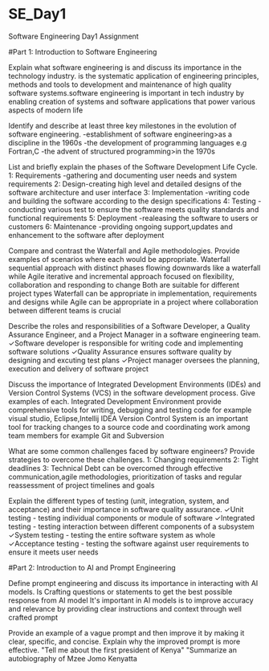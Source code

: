 # SE_Day1
Software Engineering Day1 Assignment

#Part 1: Introduction to Software Engineering

Explain what software engineering is and discuss its importance in the technology industry.
is the systematic application of engineering principles, methods and tools to development and maintenance of high quality software systems.software engineering is important in tech industry by enabling creation of systems and software applications that power various aspects of modern life


Identify and describe at least three key milestones in the evolution of software engineering.
-establishment of software engineering>as a discipline in the 1960s
-the development of programming languages e.g Fortran,C
-the advent of structured programming>in the 1970s

List and briefly explain the phases of the Software Development Life Cycle.
1: Requirements -gathering and documenting user needs and system requirements 
2: Design-creating high level and detailed designs of the software architecture and user interface 
3: Implementation -writing code and building the software according to the design specifications 
4: Testing -conducting various test to ensure the software meets quality standards and functional requirements
5: Deployment -realeasing the software to users or customers
6: Maintenance -providing ongoing support,updates and enhancement to the software after deployment 

Compare and contrast the Waterfall and Agile methodologies. Provide examples of scenarios where each would be appropriate.
Waterfall sequential approach with distinct phases flowing downwards like a waterfall while Agile iterative and incremental approach focused on flexibility, collaboration and responding to change 
Both are suitable for different project types
Waterfall can be appropriate in implementation, requirements and designs while Agile can be appropriate in a project where collaboration between different teams is crucial


Describe the roles and responsibilities of a Software Developer, a Quality Assurance Engineer, and a Project Manager in a software engineering team.
✓Software developer is responsible for writing code and implementing software solutions
✓Quality Assurance ensures software quality by designing and excuting test plans
✓Project manager oversees the planning, execution and delivery of software project

Discuss the importance of Integrated Development Environments (IDEs) and Version Control Systems (VCS) in the software development process. Give examples of each.
Integrated Development Environment provide comprehensive tools for writing, debugging and testing code for example visual studio, Eclipse,Intellij IDEA 
Version Control System is an important tool for tracking changes to a source code and coordinating work among team members for example Git and Subversion

What are some common challenges faced by software engineers? Provide strategies to overcome these challenges.
1: Changing requirements
2: Tight deadlines 
3: Technical Debt 
can be overcomed through effective communication,agile methodologies, prioritization of tasks and regular reassessment of project timelines and goals

Explain the different types of testing (unit, integration, system, and acceptance) and their importance in software quality assurance.
✓Unit testing - testing individual components or module of software 
✓Integrated testing - testing interaction between different components of a subsystem
✓System testing - testing the entire software system as whole
✓Acceptance testing - testing the software against user requirements to ensure it meets user needs

#Part 2: Introduction to AI and Prompt Engineering


Define prompt engineering and discuss its importance in interacting with AI models.
Is Crafting questions or statements to get the best possible response from AI model
It's important in AI models is to improve accuracy and relevance by providing clear instructions and context through well crafted prompt

Provide an example of a vague prompt and then improve it by making it clear, specific, and concise. Explain why the improved prompt is more effective.
  "Tell me about the first president of Kenya"
  "Summarize an autobiography of Mzee Jomo Kenyatta